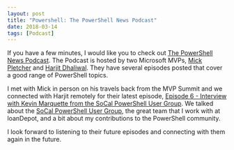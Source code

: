 ```yaml
---
layout: post
title: "Powershell: The PowerShell News Podcast"
date: 2018-03-14
tags: [Podcast]
---
```


If you have a few minutes, I would like you to check out [The PowerShell News Podcast](https://powershellnews.podbean.com/). The Podcast is hosted by two Microsoft MVPs, [Mick Pletcher](https://twitter.com/mick_pletcher) and [Harjit Dhaliwal](https://twitter.com/Hoorge). They have several episodes posted that cover a good range of PowerShell topics.

I met with Mick in person on his travels back from the MVP Summit and we connected with Harjit remotely for their latest episode, [Episode 6 - Interview with Kevin Marquette from the SoCal PowerShell User Group](https://powershellnews.podbean.com/e/interview-with-kevin-marquette-from-the-socal-powershell-user-group/). We talked about the [SoCal PowerShell User Group](http://socalpowershell.org/), the great team that I work with at loanDepot, and a bit about my contributions to the PowerShell community.

I look forward to listening to their future episodes and connecting with them again in the future.
